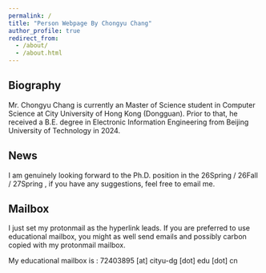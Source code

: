 ```yaml
---
permalink: /
title: "Person Webpage By Chongyu Chang"
author_profile: true
redirect_from: 
  - /about/
  - /about.html
---
```


## Biography

Mr. Chongyu Chang is currently an Master of Science student in Computer Science at City University of Hong Kong (Dongguan). Prior to that, he received a B.E. degree in Electronic Information Engineering from Beijing University of Technology in 2024.

## News

I am genuinely looking forward to the Ph.D. position in the 26Spring / 26Fall / 27Spring , if you have any suggestions, feel free to email me.

## Mailbox 

I just set my protonmail as the hyperlink leads. If you are preferred to use educational mailbox, you might as well send emails and possibly carbon copied with my protonmail mailbox.

My educational mailbox is : 72403895 [at] cityu-dg [dot] edu [dot] cn